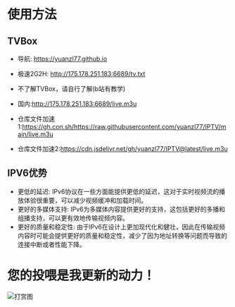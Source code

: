 # 使用方法
## TVBox
- 导航: https://yuanzl77.github.io
- 极速2G2H: http://175.178.251.183:6689/tv.txt
- 不了解TVBox，请自行了解(b站有教学)

- 国内:http://175.178.251.183:6689/live.m3u
- 仓库文件加速1:https://gh.con.sh/https://raw.githubusercontent.com/yuanzl77/IPTV/main/live.m3u
- 仓库文件加速2:https://cdn.jsdelivr.net/gh/yuanzl77/IPTV@latest/live.m3u

## IPV6优势
- 更低的延迟: IPv6协议在一些方面能提供更低的延迟，这对于实时视频流的播放体验很重要，可以减少视频缓冲和加载时间。
- 更好的多媒体支持: IPv6为多媒体内容提供更好的支持，这包括更好的多播和组播支持，可以更有效地传输视频内容。
- 更好的质量和稳定性: 由于IPv6在设计上更加现代化和健壮，因此在传输视频内容时可能会提供更好的质量和稳定性，减少了因为地址转换等问题而导致的连接中断或者性能下降。

# 您的投喂是我更新的动力！
![打赏图](https://gh.con.sh/https://raw.githubusercontent.com/yuanzl77/zafu/main/打赏码.png)
